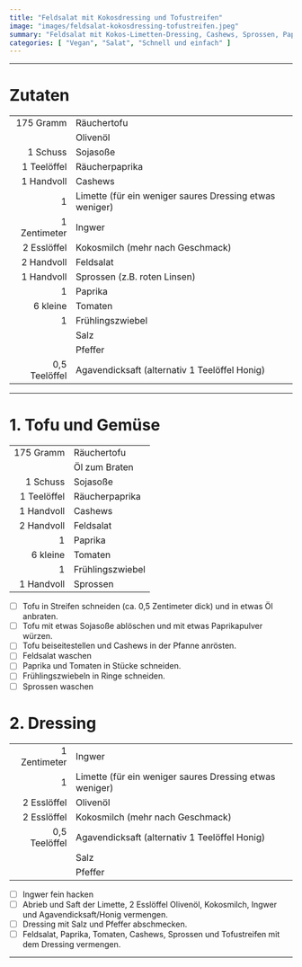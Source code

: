 ```yaml
---
title: "Feldsalat mit Kokosdressing und Tofustreifen"
image: "images/feldsalat-kokosdressing-tofustreifen.jpeg"
summary: "Feldsalat mit Kokos-Limetten-Dressing, Cashews, Sprossen, Paprika und Räuchertofustreifen"
categories: [ "Vegan", "Salat", "Schnell und einfach" ]
---
```


---

# Zutaten

|               |                                                         |
|--------------:|:--------------------------------------------------------|
|     175 Gramm | Räuchertofu                                             |
|               | Olivenöl                                                |
|      1 Schuss | Sojasoße                                                |
|   1 Teelöffel | Räucherpaprika                                          |
|    1 Handvoll | Cashews                                                 |
|             1 | Limette (für ein weniger saures Dressing etwas weniger) |
|  1 Zentimeter | Ingwer                                                  |
|   2 Esslöffel | Kokosmilch (mehr nach Geschmack)                        |
|    2 Handvoll | Feldsalat                                               |
|    1 Handvoll | Sprossen (z.B. roten Linsen)                            |
|             1 | Paprika                                                 |
|      6 kleine | Tomaten                                                 |
|             1 | Frühlingszwiebel                                        |
|               | Salz                                                    |
|               | Pfeffer                                                 |
| 0,5 Teelöffel | Agavendicksaft (alternativ 1 Teelöffel Honig)           |

---

# 1. Tofu und Gemüse

|             |                  |
|------------:|:-----------------|
|   175 Gramm | Räuchertofu      |
|             | Öl zum Braten    |
|    1 Schuss | Sojasoße         |
| 1 Teelöffel | Räucherpaprika   |
|  1 Handvoll | Cashews          |
|  2 Handvoll | Feldsalat        |
|           1 | Paprika          |
|    6 kleine | Tomaten          |
|           1 | Frühlingszwiebel |
|  1 Handvoll | Sprossen         |

- [ ] Tofu in Streifen schneiden (ca. 0,5 Zentimeter dick) und in etwas Öl anbraten.
- [ ] Tofu mit etwas Sojasoße ablöschen und mit etwas Paprikapulver würzen.
- [ ] Tofu beiseitestellen und Cashews in der Pfanne anrösten.
- [ ] Feldsalat waschen
- [ ] Paprika und Tomaten in Stücke schneiden.
- [ ] Frühlingszwiebeln in Ringe schneiden.
- [ ] Sprossen waschen

# 2. Dressing

|               |                                                         |
|--------------:|:--------------------------------------------------------|
|  1 Zentimeter | Ingwer                                                  |
|             1 | Limette (für ein weniger saures Dressing etwas weniger) |
|   2 Esslöffel | Olivenöl                                                |
|   2 Esslöffel | Kokosmilch (mehr nach Geschmack)                        |
| 0,5 Teelöffel | Agavendicksaft (alternativ 1 Teelöffel Honig)           |
|               | Salz                                                    |
|               | Pfeffer                                                 |

- [ ] Ingwer fein hacken
- [ ] Abrieb und Saft der Limette, 2 Esslöffel Olivenöl, Kokosmilch, Ingwer und Agavendicksaft/Honig vermengen.
- [ ] Dressing mit Salz und Pfeffer abschmecken.
- [ ] Feldsalat, Paprika, Tomaten, Cashews, Sprossen und Tofustreifen mit dem Dressing vermengen.

---
